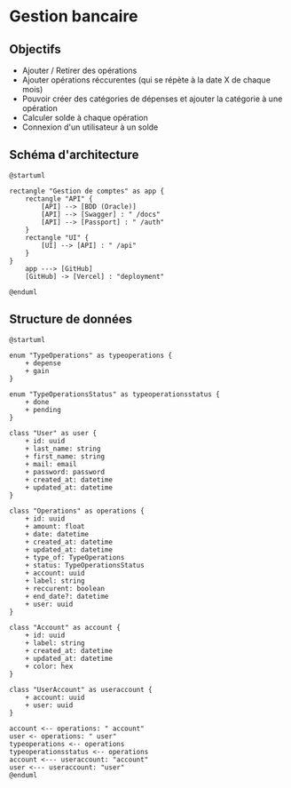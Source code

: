 # Gestion bancaire

## Objectifs

- Ajouter / Retirer des opérations
- Ajouter opérations réccurentes (qui se répète à la date X de chaque mois)
- Pouvoir créer des catégories de dépenses et ajouter la catégorie à une opération
- Calculer solde à chaque opération
- Connexion d'un utilisateur à un solde

## Schéma d'architecture

```plantuml
@startuml

rectangle "Gestion de comptes" as app {
    rectangle "API" {
        [API] --> [BDD (Oracle)]
        [API] --> [Swagger] : " /docs"
        [API] --> [Passport] : " /auth"
    }
    rectangle "UI" {
        [UI] --> [API] : " /api"
    }
}
    app ---> [GitHub]
    [GitHub] -> [Vercel] : "deployment"

@enduml
```

## Structure de données

```plantuml
@startuml

enum "TypeOperations" as typeoperations {
    + depense
    + gain
}

enum "TypeOperationsStatus" as typeoperationsstatus {
    + done
    + pending
}

class "User" as user {
    + id: uuid
    + last_name: string
    + first_name: string
    + mail: email
    + password: password
    + created_at: datetime
    + updated_at: datetime
}

class "Operations" as operations {
    + id: uuid
    + amount: float
    + date: datetime
    + created_at: datetime
    + updated_at: datetime
    + type_of: TypeOperations
    + status: TypeOperationsStatus
    + account: uuid
    + label: string
    + reccurent: boolean
    + end_date?: datetime
    + user: uuid
}

class "Account" as account {
    + id: uuid
    + label: string
    + created_at: datetime
    + updated_at: datetime
    + color: hex
}

class "UserAccount" as useraccount {
    + account: uuid
    + user: uuid
}

account <-- operations: " account"
user <- operations: " user"
typeoperations <-- operations
typeoperationsstatus <-- operations
account <--- useraccount: "account"
user <--- useraccount: "user"
@enduml
```